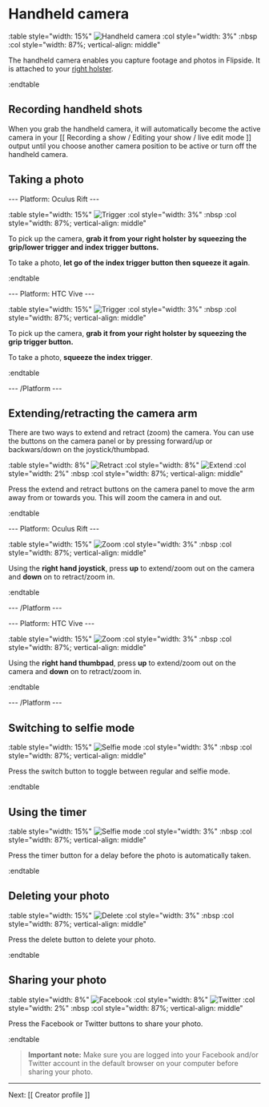 # Handheld camera

:table style="width: 15%"
	![Handheld camera](/files/docs/graphics/model_selfie-camera.png)
:col style="width: 3%"
	:nbsp
:col style="width: 87%; vertical-align: middle"

The handheld camera enables you capture footage and photos in Flipside. It is attached to your [right holster](/docs/1.0/utility-belt).

:endtable

## Recording handheld shots

When you grab the handheld camera, it will automatically become the active camera in your
[[ Recording a show / Editing your show / live edit mode ]] output until you choose another
camera position to be active or turn off the handheld camera.

## Taking a photo

--- Platform: Oculus Rift ---

:table style="width: 15%"
	![Trigger](/files/docs/graphics/Oculus-touch_L-trigger_L-grip.png)
:col style="width: 3%"
	:nbsp
:col style="width: 87%; vertical-align: middle"

To pick up the camera, **grab it from your right holster by squeezing the grip/lower trigger and index trigger buttons.**

To take a photo, **let go of the index trigger button then squeeze it again**.

:endtable

--- Platform: HTC Vive ---

:table style="width: 15%"
	![Trigger](/files/docs/graphics/Vive_grip-f_trigger.png)
:col style="width: 3%"
	:nbsp
:col style="width: 87%; vertical-align: middle"

To pick up the camera, **grab it from your right holster by squeezing the grip trigger button.**

To take a photo, **squeeze the index trigger**.

:endtable

--- /Platform ---

## Extending/retracting the camera arm

There are two ways to extend and retract (zoom) the camera.  You can use the buttons on the camera panel or by pressing forward/up or backwars/down on the joystick/thumbpad.

:table style="width: 8%"
	![Retract](/files/docs/graphics/button_c-retract.png)
:col style="width: 8%"
	![Extend](/files/docs/graphics/button_c-extend.png)
:col style="width: 2%"
	:nbsp
:col style="width: 87%; vertical-align: middle"

Press the extend and retract buttons on the camera panel to move the arm away from or towards you.
This will zoom the camera in and out.

:endtable

--- Platform: Oculus Rift ---

:table style="width: 15%"
	![Zoom](/files/docs/graphics/Oculus-touch_R-joystick.png)
:col style="width: 3%"
	:nbsp
:col style="width: 87%; vertical-align: middle"

Using the **right hand joystick**, press **up** to extend/zoom out on the camera and **down** on to retract/zoom in.

:endtable

--- /Platform ---

--- Platform: HTC Vive ---

:table style="width: 15%"
	![Zoom](/files/docs/graphics/Vive_joystick.png)
:col style="width: 3%"
	:nbsp
:col style="width: 87%; vertical-align: middle"

Using the **right hand thumbpad**, press **up** to extend/zoom out on the camera and **down** on to retract/zoom in.

:endtable

--- /Platform ---

## Switching to selfie mode

:table style="width: 15%"
	![Selfie mode](/files/docs/graphics/button_c-modes.png)
:col style="width: 3%"
	:nbsp
:col style="width: 87%; vertical-align: middle"

Press the switch button to toggle between regular and selfie mode.

:endtable

## Using the timer

:table style="width: 15%"
	![Selfie mode](/files/docs/graphics/button_c-timer.png)
:col style="width: 3%"
	:nbsp
:col style="width: 87%; vertical-align: middle"

Press the timer button for a delay before the photo is automatically taken.

:endtable

## Deleting your photo

:table style="width: 15%"
	![Delete](/files/docs/graphics/button_c-delete.png)
:col style="width: 3%"
	:nbsp
:col style="width: 87%; vertical-align: middle"

Press the delete button to delete your photo.

:endtable

## Sharing your photo

:table style="width: 8%"
	![Facebook](/files/docs/graphics/button_facebook.png)
:col style="width: 8%"
	![Twitter](/files/docs/graphics/button_twitter.png)
:col style="width: 2%"
	:nbsp
:col style="width: 87%; vertical-align: middle"

Press the Facebook or Twitter buttons to share your photo.

:endtable

> **Important note:** Make sure you are logged into your Facebook and/or Twitter account in the default browser on your computer before sharing your photo.

---

Next: [[ Creator profile ]]
